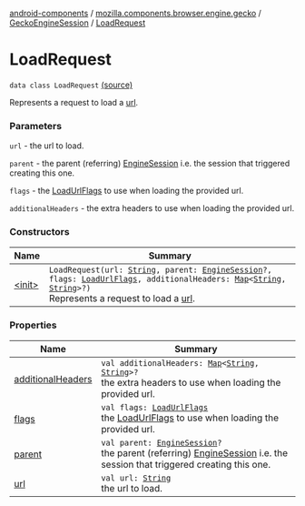 [android-components](../../../index.md) / [mozilla.components.browser.engine.gecko](../../index.md) / [GeckoEngineSession](../index.md) / [LoadRequest](./index.md)

# LoadRequest

`data class LoadRequest` [(source)](https://github.com/mozilla-mobile/android-components/blob/master/components/browser/engine-gecko-nightly/src/main/java/mozilla/components/browser/engine/gecko/GeckoEngineSession.kt#L114)

Represents a request to load a [url](url.md).

### Parameters

`url` - the url to load.

`parent` - the parent (referring) [EngineSession](../../../mozilla.components.concept.engine/-engine-session/index.md) i.e. the session that
triggered creating this one.

`flags` - the [LoadUrlFlags](#) to use when loading the provided url.

`additionalHeaders` - the extra headers to use when loading the provided url.

### Constructors

| Name | Summary |
|---|---|
| [&lt;init&gt;](-init-.md) | `LoadRequest(url: `[`String`](https://kotlinlang.org/api/latest/jvm/stdlib/kotlin/-string/index.html)`, parent: `[`EngineSession`](../../../mozilla.components.concept.engine/-engine-session/index.md)`?, flags: `[`LoadUrlFlags`](../../../mozilla.components.concept.engine/-engine-session/-load-url-flags/index.md)`, additionalHeaders: `[`Map`](https://kotlinlang.org/api/latest/jvm/stdlib/kotlin.collections/-map/index.html)`<`[`String`](https://kotlinlang.org/api/latest/jvm/stdlib/kotlin/-string/index.html)`, `[`String`](https://kotlinlang.org/api/latest/jvm/stdlib/kotlin/-string/index.html)`>?)`<br>Represents a request to load a [url](url.md). |

### Properties

| Name | Summary |
|---|---|
| [additionalHeaders](additional-headers.md) | `val additionalHeaders: `[`Map`](https://kotlinlang.org/api/latest/jvm/stdlib/kotlin.collections/-map/index.html)`<`[`String`](https://kotlinlang.org/api/latest/jvm/stdlib/kotlin/-string/index.html)`, `[`String`](https://kotlinlang.org/api/latest/jvm/stdlib/kotlin/-string/index.html)`>?`<br>the extra headers to use when loading the provided url. |
| [flags](flags.md) | `val flags: `[`LoadUrlFlags`](../../../mozilla.components.concept.engine/-engine-session/-load-url-flags/index.md)<br>the [LoadUrlFlags](#) to use when loading the provided url. |
| [parent](parent.md) | `val parent: `[`EngineSession`](../../../mozilla.components.concept.engine/-engine-session/index.md)`?`<br>the parent (referring) [EngineSession](../../../mozilla.components.concept.engine/-engine-session/index.md) i.e. the session that triggered creating this one. |
| [url](url.md) | `val url: `[`String`](https://kotlinlang.org/api/latest/jvm/stdlib/kotlin/-string/index.html)<br>the url to load. |
